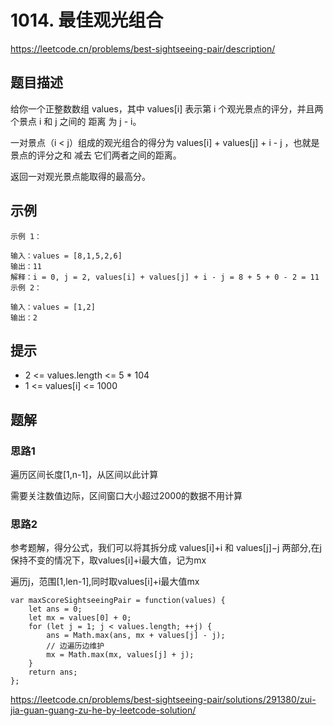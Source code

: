 # 1014. 最佳观光组合
https://leetcode.cn/problems/best-sightseeing-pair/description/
## 题目描述
给你一个正整数数组 values，其中 values[i] 表示第 i 个观光景点的评分，并且两个景点 i 和 j 之间的 距离 为 j - i。

一对景点（i < j）组成的观光组合的得分为 values[i] + values[j] + i - j ，也就是景点的评分之和 减去 它们两者之间的距离。

返回一对观光景点能取得的最高分。
## 示例
```
示例 1：

输入：values = [8,1,5,2,6]
输出：11
解释：i = 0, j = 2, values[i] + values[j] + i - j = 8 + 5 + 0 - 2 = 11
示例 2：

输入：values = [1,2]
输出：2
```
## 提示
* 2 <= values.length <= 5 * 104
* 1 <= values[i] <= 1000
## 题解
### 思路1
遍历区间长度[1,n-1]，从区间以此计算

需要关注数值边际，区间窗口大小超过2000的数据不用计算

### 思路2
参考题解，得分公式，我们可以将其拆分成 values[i]+i 和 values[j]−j 两部分,在j保持不变的情况下，取values[i]+i最大值，记为mx

遍历j，范围[1,len-1],同时取values[i]+i最大值mx
```
var maxScoreSightseeingPair = function(values) {
    let ans = 0;
    let mx = values[0] + 0;
    for (let j = 1; j < values.length; ++j) {
        ans = Math.max(ans, mx + values[j] - j);
        // 边遍历边维护
        mx = Math.max(mx, values[j] + j);
    }
    return ans;
};
```

https://leetcode.cn/problems/best-sightseeing-pair/solutions/291380/zui-jia-guan-guang-zu-he-by-leetcode-solution/